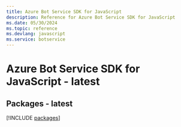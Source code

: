 ```yaml
---
title: Azure Bot Service SDK for JavaScript
description: Reference for Azure Bot Service SDK for JavaScript
ms.date: 05/30/2024
ms.topic: reference
ms.devlang: javascript
ms.service: botservice
---
```

# Azure Bot Service SDK for JavaScript - latest
## Packages - latest
[!INCLUDE [packages](bot-service-index.md)]